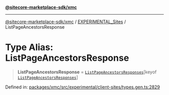 [**@sitecore-marketplace-sdk/xmc**](../../../../README.md)

***

[@sitecore-marketplace-sdk/xmc](../../../../README.md) / [EXPERIMENTAL\_Sites](../README.md) / ListPageAncestorsResponse

# Type Alias: ListPageAncestorsResponse

> **ListPageAncestorsResponse** = [`ListPageAncestorsResponses`](ListPageAncestorsResponses.md)\[keyof [`ListPageAncestorsResponses`](ListPageAncestorsResponses.md)\]

Defined in: [packages/xmc/src/experimental/client-sites/types.gen.ts:2829](https://github.com/Sitecore/marketplace-sdk/blob/main/packages/xmc/src/experimental/client-sites/types.gen.ts#L2829)
